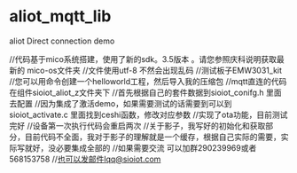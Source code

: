 # aliot_mqtt_lib
aliot Direct connection demo

//代码基于mico系统搭建，使用了新的sdk。3.5版本 。请您参照庆科说明获取最新的   mico-os文件夹
//文件使用utf-8  不然会出现乱码
//测试板子EMW3031_kit
//您可以用命令创建一个helloworld工程，然后导入我的压缩包
//mqtt直连的代码在组件sioiot_aliot_z文件夹下
//首先根据自己的套件数据到sioiot_conifg.h 里面去配置
//因为集成了激活demo，如果需要测试的话需要到可以到 sioiot_activate.c 里面找到ceshi函数，修改对应参数
//实现了ota功能，目前测试完好
//设备第一次执行代码会重启两次
//关于影子，我写好的初始化和获取部分，目前代码不全面，我对于影子的理解就是一个缓存，根据自己实际的需要，实际写就好，没必要集成全部的
//如果需要交流  可以加群290239969或者568153758
//也可以发邮件lqq@sioiot.com
